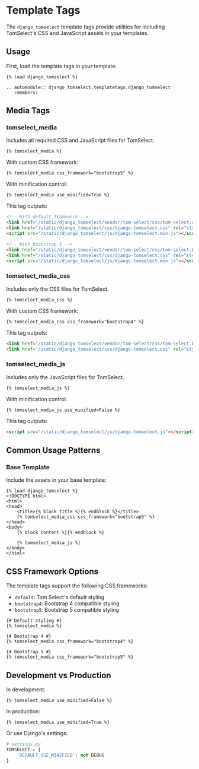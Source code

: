 # Template Tags

The `django_tomselect` template tags provide utilities for including TomSelect's CSS and JavaScript assets in your templates.

## Usage

First, load the template tags in your template:

```django
{% load django_tomselect %}
```

```{eval-rst}
.. automodule:: django_tomselect.templatetags.django_tomselect
   :members:
```

## Media Tags

### tomselect_media

Includes all required CSS and JavaScript files for TomSelect.

```django
{% tomselect_media %}
```

With custom CSS framework:
```django
{% tomselect_media css_framework="bootstrap5" %}
```

With minification control:
```django
{% tomselect_media use_minified=True %}
```

This tag outputs:
```html
<!-- With default framework -->
<link href="/static/django_tomselect/vendor/tom-select/css/tom-select.default.min.css" rel="stylesheet" media="all">
<link href="/static/django_tomselect/css/django-tomselect.css" rel="stylesheet" media="all">
<script src="/static/django_tomselect/js/django-tomselect.min.js"></script>

<!-- With Bootstrap 5 -->
<link href="/static/django_tomselect/vendor/tom-select/css/tom-select.bootstrap5.min.css" rel="stylesheet" media="all">
<link href="/static/django_tomselect/css/django-tomselect.css" rel="stylesheet" media="all">
<script src="/static/django_tomselect/js/django-tomselect.min.js"></script>
```

### tomselect_media_css

Includes only the CSS files for TomSelect.

```django
{% tomselect_media_css %}
```

With custom CSS framework:
```django
{% tomselect_media_css css_framework="bootstrap4" %}
```

This tag outputs:
```html
<link href="/static/django_tomselect/vendor/tom-select/css/tom-select.bootstrap4.min.css" rel="stylesheet" media="all">
<link href="/static/django_tomselect/css/django-tomselect.css" rel="stylesheet" media="all">
```

### tomselect_media_js

Includes only the JavaScript files for TomSelect.

```django
{% tomselect_media_js %}
```

With minification control:
```django
{% tomselect_media_js use_minified=False %}
```

This tag outputs:
```html
<script src="/static/django_tomselect/js/django-tomselect.js"></script>
```

## Common Usage Patterns

### Base Template

Include the assets in your base template:

```django
{% load django_tomselect %}
<!DOCTYPE html>
<html>
<head>
    <title>{% block title %}{% endblock %}</title>
    {% tomselect_media_css css_framework="bootstrap5" %}
</head>
<body>
    {% block content %}{% endblock %}

    {% tomselect_media_js %}
</body>
</html>
```

## CSS Framework Options

The template tags support the following CSS frameworks:

- `default`: Tom Select's default styling
- `bootstrap4`: Bootstrap 4 compatible styling
- `bootstrap5`: Bootstrap 5 compatible styling

```django
{# Default styling #}
{% tomselect_media %}

{# Bootstrap 4 #}
{% tomselect_media css_framework="bootstrap4" %}

{# Bootstrap 5 #}
{% tomselect_media css_framework="bootstrap5" %}
```

## Development vs Production

In development:
```django
{% tomselect_media use_minified=False %}
```

In production:
```django
{% tomselect_media use_minified=True %}
```

Or use Django's settings:
```python
# settings.py
TOMSELECT = {
    'DEFAULT_USE_MINIFIED': not DEBUG
}
```
